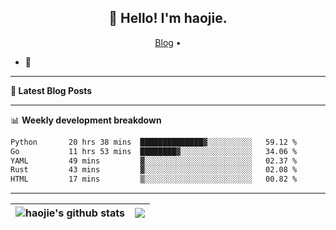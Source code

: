 <h2 align="center">👋 Hello! I'm haojie.</h2>
<p align="center">
  <a href="https://aoyouer.com">Blog</a> •
</p>


- 🔭 


-------

**📝 Latest Blog Posts**


-------

📊 **Weekly development breakdown**
<!--START_SECTION:waka-->

```txt
Python       20 hrs 38 mins  ██████████████▓░░░░░░░░░░   59.12 %
Go           11 hrs 53 mins  ████████▓░░░░░░░░░░░░░░░░   34.06 %
YAML         49 mins         ▓░░░░░░░░░░░░░░░░░░░░░░░░   02.37 %
Rust         43 mins         ▓░░░░░░░░░░░░░░░░░░░░░░░░   02.08 %
HTML         17 mins         ▒░░░░░░░░░░░░░░░░░░░░░░░░   00.82 %
```

<!--END_SECTION:waka-->

-------



| <img align="center" src="https://github-readme-stats.vercel.app/api?username=haojie06&show_icons=true&theme=graywhite&show_icons=true&count_private=true&include_all_commits=true&hide_border=true" alt="haojie's github stats" /> | <img align="center" src="https://github-readme-stats.vercel.app/api/top-langs/?username=haojie06&layout=compact&theme=graywhite&hide_border=true&hide=css,html" /> |
| ------------- | ------------- |


